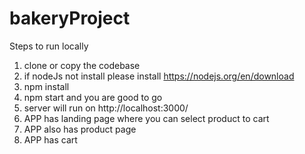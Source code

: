 # bakeryProject
Steps to run locally

1. clone or copy the codebase
2. if nodeJs not install please install https://nodejs.org/en/download
3. npm install
4. npm start and you are good to go 
5. server will run on http://localhost:3000/
6. APP has landing page where you can select product to cart
7. APP also has product page
8. APP has cart

